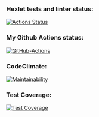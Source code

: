 ### Hexlet tests and linter status:
[![Actions Status](https://github.com/lingalo/python-project-50/workflows/hexlet-check/badge.svg)](https://github.com/lingalo/python-project-50/actions)
### My Github Actions status:
[![GitHub-Actions](https://github.com/lingalo/python-project-50/actions/workflows/nodepy.yml/badge.svg?branch=main&event=push)](https://github.com/lingalo/python-project-50/actions/workflows/nodepy.yml)
### CodeClimate:
[![Maintainability](https://api.codeclimate.com/v1/badges/7451f1879a0c37c5a598/maintainability)](https://codeclimate.com/github/lingalo/python-project-50/maintainability)
### Test Coverage:
[![Test Coverage](https://api.codeclimate.com/v1/badges/7451f1879a0c37c5a598/test_coverage)](https://codeclimate.com/github/lingalo/python-project-50/test_coverage)
